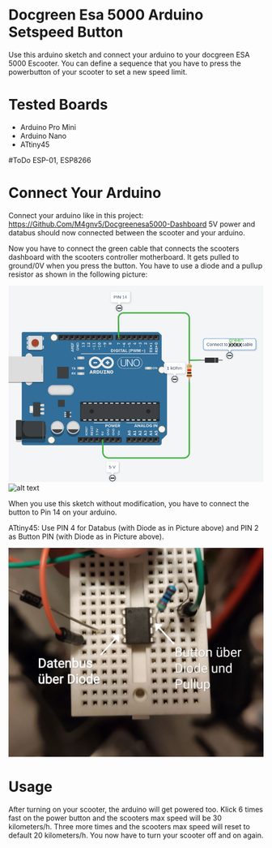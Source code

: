 # Docgreen Esa 5000 Arduino Setspeed Button
Use this arduino sketch and connect your arduino to your docgreen ESA 5000 Escooter. You can define a sequence that you have to press the powerbutton of your scooter to set a new speed limit.

# Tested Boards
- Arduino Pro Mini
- Arduino Nano
- ATtiny45

#ToDo ESP-01, ESP8266

# Connect Your Arduino 
Connect your arduino like in this project: https://Github.Com/M4gnv5/Docgreenesa5000-Dashboard
5V power and databus should now connected between the scooter and your arduino.

Now you have to connect the green cable that connects the scooters dashboard with the scooters controller motherboard. It gets pulled to ground/0V when you press the button. You have to use a diode and a pullup resistor as shown in the following picture:

![](pictures/arduino.png)
![alt text](https://camo.githubusercontent.com/a912641249173768ae60670e843c62294d06da4f/68747470733a2f2f656c656374726f2e636c75622f646174612f666f72756d2f6d657373616765732f34323633312f696d616765732f31313636302d313238302e6a7067)

When you use this sketch without modification, you have to connect the button to Pin 14 on your arduino.

ATtiny45: Use PIN 4 for Databus (with Diode as in Picture above) and PIN 2 as Button PIN (with Diode as in Picture above).

![](pictures/tiny45.jpg)

# Usage

After turning on your scooter, the arduino will get powered too. Klick 6 times fast on the power button and the scooters max speed will be 30 kilometers/h. Three more times and the scooters max speed will reset to default 20 kilometers/h. You now have to turn your scooter off and on again.
